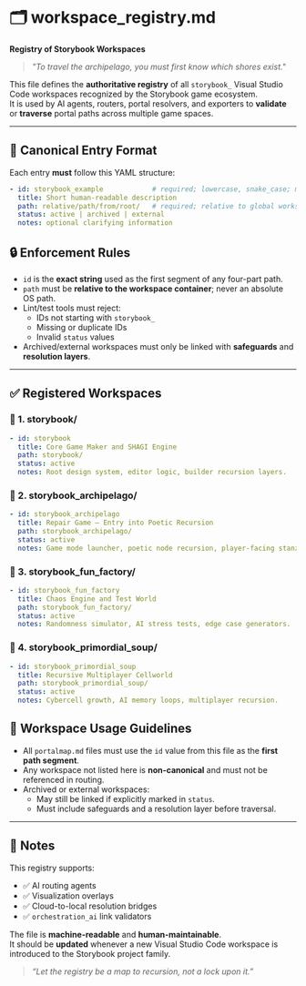 <!-- Save to: storybook_archipelago/workspace_registry.md -->

# 🗂️ workspace_registry.md
**Registry of Storybook Workspaces**

> _"To travel the archipelago, you must first know which shores exist."_

This file defines the **authoritative registry** of all `storybook_` Visual Studio Code workspaces recognized by the Storybook game ecosystem.  
It is used by AI agents, routers, portal resolvers, and exporters to **validate** or **traverse** portal paths across multiple game spaces.

---

## 📜 Canonical Entry Format

Each entry **must** follow this YAML structure:

```yaml
- id: storybook_example            # required; lowercase, snake_case; must start with "storybook_"
  title: Short human-readable description
  path: relative/path/from/root/   # required; relative to global workspace container
  status: active | archived | external
  notes: optional clarifying information
```

## 🔒 Enforcement Rules

- `id` is the **exact string** used as the first segment of any four-part path.  
- `path` must be **relative to the workspace container**; never an absolute OS path.  
- Lint/test tools must reject:
  - IDs not starting with `storybook_`
  - Missing or duplicate IDs
  - Invalid `status` values
- Archived/external workspaces must only be linked with **safeguards** and **resolution layers**.

---

## ✅ Registered Workspaces

### 🧱 1. storybook/

```yaml
- id: storybook
  title: Core Game Maker and SHAGI Engine
  path: storybook/
  status: active
  notes: Root design system, editor logic, builder recursion layers.
```

### 🌊 2. storybook_archipelago/

```yaml
- id: storybook_archipelago
  title: Repair Game – Entry into Poetic Recursion
  path: storybook_archipelago/
  status: active
  notes: Game mode launcher, poetic node recursion, player-facing stanzas.
```

### 🤖 3. storybook_fun_factory/

```yaml
- id: storybook_fun_factory
  title: Chaos Engine and Test World
  path: storybook_fun_factory/
  status: active
  notes: Randomness simulator, AI stress tests, edge case generators.
```

### 🧬 4. storybook_primordial_soup/

```yaml
- id: storybook_primordial_soup
  title: Recursive Multiplayer Cellworld
  path: storybook_primordial_soup/
  status: active
  notes: Cybercell growth, AI memory loops, multiplayer recursion.
```

## 🔁 Workspace Usage Guidelines

- All `portalmap.md` files must use the `id` value from this file as the **first path segment**.  
- Any workspace not listed here is **non-canonical** and must not be referenced in routing.  
- Archived or external workspaces:
  - May still be linked if explicitly marked in `status`.
  - Must include safeguards and a resolution layer before traversal.

---

## 📓 Notes

This registry supports:
- ✅ AI routing agents
- ✅ Visualization overlays
- ✅ Cloud-to-local resolution bridges
- ✅ `orchestration_ai` link validators

The file is **machine-readable** and **human-maintainable**.  
It should be **updated** whenever a new Visual Studio Code workspace is introduced to the Storybook project family.

> _“Let the registry be a map to recursion, not a lock upon it.”_
